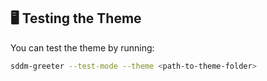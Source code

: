 ## :desktop_computer: Testing the Theme

You can test the theme by running:
```bash
sddm-greeter --test-mode --theme <path-to-theme-folder>
```
